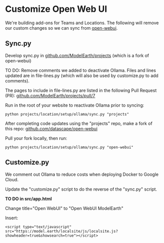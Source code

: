 # Customize Open Web UI

We're building add-ons for Teams and Locations.
The following will remove our custom changes so we can sync from [open-webui](https://github.com/open-webui/open-webui).

## Sync.py

Develop sync.py in [github.com/ModelEarth/projects](https://github.com/ModelEarth/projects) (which is a fork of open-webui)

<!-- TO DO: Change title back to "Open WebUI" and remove inserted localsite.js -->

TO DO: Remove comments we added to deactivate Ollama. 
Files and lines updated are in file-lines.py (which will also be used by customize.py to add comments).

The pages to include in file-lines.py are listed in the following Pull Request (PR):
[github.com/ModelEarth/projects/pull/7](https://github.com/ModelEarth/projects/pull/7)

Run in the root of your website to reactivate Ollama prior to syncing:

	python projects/location/setup/ollama/sync.py "projects"


After completing code updates using the "projects" repo,
make a fork of this repo: [github.com/datascape/open-webui](https://github.com/datascape/open-webui)

Pull your fork locally, then run:

	python projects/location/setup/ollama/sync.py "open-webui"


## Customize.py

We comment out Ollama to reduce costs when deploying Docker to Google Cloud.

Update the "customize.py" script to do the reverse of the "sync.py" script.

**TO DO in src/app.html**

Change title="Open WebUI" to "Open WebUI ModelEarth"

Insert:

	<script type="text/javascript" src="https://model.earth/localsite/js/localsite.js?showheader=true&showsearch=true"></script>

